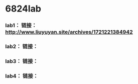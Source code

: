 # 6824lab

### lab1： 链接： http://www.liuyuyan.site/archives/1721221384942

### lab2： 链接：

### lab3： 链接：

### lab4： 链接：



